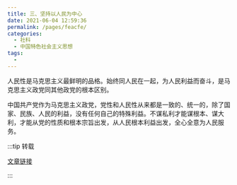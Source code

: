 ```yaml
---
title: 三、坚持以人民为中心
date: 2021-06-04 12:59:36
permalink: /pages/feacfe/
categories:
  - 社科
  - 中国特色社会主义思想
tags:
  - 
---
```



人民性是马克思主义最鲜明的品格。始终同人民在一起，为人民利益而奋斗，是马克思主义政党同其他政党的根本区别。

中国共产党作为马克思主义政党，党性和人民性从来都是一致的、统一的，除了国家、民族、人民的利益，没有任何自己的特殊利益。不谋私利才能谋根本、谋大利，才能从党的性质和根本宗旨出发，从人民根本利益出发，全心全意为人民服务。

:::tip 转载

[文章链接](http://chuxin.people.cn/n1/2019/0724/c428144-31252234.html)

:::
